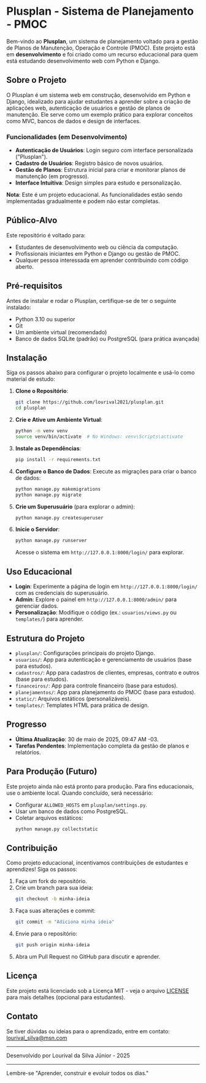 # Plusplan - Sistema de Planejamento - PMOC

Bem-vindo ao **Plusplan**, um sistema de planejamento voltado para a gestão de Planos de Manutenção, Operação e Controle (PMOC). Este projeto está em **desenvolvimento** e foi criado como um recurso educacional para quem está estudando desenvolvimento web com Python e Django.

## Sobre o Projeto

O Plusplan é um sistema web em construção, desenvolvido em Python e Django, idealizado para ajudar estudantes a aprender sobre a criação de aplicações web, autenticação de usuários e gestão de planos de manutenção. Ele serve como um exemplo prático para explorar conceitos como MVC, bancos de dados e design de interfaces.

### Funcionalidades (em Desenvolvimento)

- **Autenticação de Usuários**: Login seguro com interface personalizada ("Plusplan").
- **Cadastro de Usuários**: Registro básico de novos usuários.
- **Gestão de Planos**: Estrutura inicial para criar e monitorar planos de manutenção (em progresso).
- **Interface Intuitiva**: Design simples para estudo e personalização.

**Nota**: Este é um projeto educacional. As funcionalidades estão sendo implementadas gradualmente e podem não estar completas.

## Público-Alvo

Este repositório é voltado para:
- Estudantes de desenvolvimento web ou ciência da computação.
- Profissionais iniciantes em Python e Django ou gestão de PMOC.
- Qualquer pessoa interessada em aprender contribuindo com código aberto.

## Pré-requisitos

Antes de instalar e rodar o Plusplan, certifique-se de ter o seguinte instalado:

- Python 3.10 ou superior
- Git
- Um ambiente virtual (recomendado)
- Banco de dados SQLite (padrão) ou PostgreSQL (para prática avançada)

## Instalação

Siga os passos abaixo para configurar o projeto localmente e usá-lo como material de estudo:

1. **Clone o Repositório**:
   ```bash
   git clone https://github.com/lourival2021/plusplan.git
   cd plusplan
   ```

2. **Crie e Ative um Ambiente Virtual**:
   ```bash
   python -m venv venv
   source venv/bin/activate  # No Windows: venv\Scripts\activate
   ```

3. **Instale as Dependências**:
   ```bash
   pip install -r requirements.txt
   ```

4. **Configure o Banco de Dados**:
   Execute as migrações para criar o banco de dados:
   ```bash
   python manage.py makemigrations
   python manage.py migrate
   ```

5. **Crie um Superusuário** (para explorar o admin):
   ```bash
   python manage.py createsuperuser
   ```

6. **Inicie o Servidor**:
   ```bash
   python manage.py runserver
   ```
   Acesse o sistema em `http://127.0.0.1:8000/login/` para explorar.

## Uso Educacional

- **Login**: Experimente a página de login em `http://127.0.0.1:8000/login/` com as credenciais do superusuário.
- **Admin**: Explore o painel em `http://127.0.0.1:8000/admin/` para gerenciar dados.
- **Personalização**: Modifique o código (ex.: `usuarios/views.py` ou `templates/`) para aprender.

## Estrutura do Projeto

- `plusplan/`: Configurações principais do projeto Django.
- `usuarios/`: App para autenticação e gerenciamento de usuários (base para estudos).
- `cadastros/`: App para cadastros de clientes, empresas, contrato e outros (base para estudos).
- `financeiros/`: App para controle financeiro (base para estudos).
- `planejamentos/`: App para planejamento do PMOC (base para estudos).
- `static/`: Arquivos estáticos (personalizáveis).
- `templates/`: Templates HTML para prática de design.

## Progresso

- **Última Atualização**: 30 de maio de 2025, 09:47 AM -03.
- **Tarefas Pendentes**: Implementação completa da gestão de planos e relatórios.

## Para Produção (Futuro)

Este projeto ainda não está pronto para produção. Para fins educacionais, use o ambiente local. Quando concluído, será necessário:
- Configurar `ALLOWED_HOSTS` em `plusplan/settings.py`.
- Usar um banco de dados como PostgreSQL.
- Coletar arquivos estáticos:
  ```bash
  python manage.py collectstatic
  ```

## Contribuição

Como projeto educacional, incentivamos contribuições de estudantes e aprendizes! Siga os passos:

1. Faça um fork do repositório.
2. Crie um branch para sua ideia:
   ```bash
   git checkout -b minha-ideia
   ```
3. Faça suas alterações e commit:
   ```bash
   git commit -m "Adiciona minha ideia"
   ```
4. Envie para o repositório:
   ```bash
   git push origin minha-ideia
   ```
5. Abra um Pull Request no GitHub para discutir e aprender.

## Licença

Este projeto está licenciado sob a Licença MIT - veja o arquivo [LICENSE](LICENSE) para mais detalhes (opcional para estudantes).

## Contato

Se tiver dúvidas ou ideias para o aprendizado, entre em contato: lourival_silva@msn.com

---

Desenvolvido por Lourival da Silva Júnior - 2025

---

Lembre-se "Aprender, construir e evoluir todos os dias."